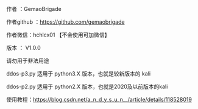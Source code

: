 作者 ：GemaoBrigade

作者github ：https://github.com/gemaobrigade

作者微信：hchlcx01 【不会使用可加微信】

版本 ： V1.0.0

请勿用于非法用途

ddos-p3.py 适用于 python3.X 版本，也就是较新版本的 kali

ddos-p2.py 适用于 python2.X 版本，也就是2020及以前版本的kali

使用教程：https://blog.csdn.net/a_n_d_y_s_u_n__/article/details/118528019


